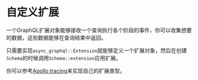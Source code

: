 # 自定义扩展

一个GraphQL扩展对象能够接收一个查询执行各个阶段的事件，你可以收集想要的数据，这些数据能够在查询结果中返回。

只需要实现`async_graphql::Extension`就能够定义一个扩展对象，然后在创建`Schema`的时候调用`Schema::extension`应用扩展。

你可以参考[Apollo tracing](https://github.com/sunli829/async-graphql/blob/master/src/extensions/tracing.rs)来实现自己的扩展类型。